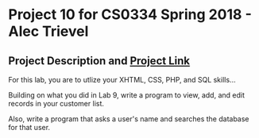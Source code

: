 # Project 10 for CS0334 Spring 2018 - Alec Trievel

## Project Description and [Project Link](http://www.alectrievel.com/schoolwork/CS0334/project10/)

For this lab, you are to utlize your XHTML, CSS, PHP, and SQL skills...

Building on what you did in Lab 9, write a program to view, add, and edit records in your customer list.

Also, write a program that asks a user's name and searches the database for that user.
